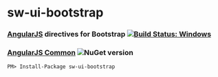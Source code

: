 # sw-ui-bootstrap
### [AngularJS](http://angularjs.org/) directives for Bootstrap [![Build Status: Windows](https://ci.appveyor.com/api/projects/status/dbr29smi3j8m8wd8/branch/master?svg=true)](https://ci.appveyor.com/project/gruntjs/sw-ui-bootstrap/branch/master)

### [AngularJS Common](https://www.nuget.org/packages/sw-ui-bootstrap/) ![NuGet version](https://badge.fury.io/nu/sw-ui-bootstrap.png)
```
PM> Install-Package sw-ui-bootstrap
```
